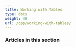 ```yaml
---
title: Working with Tables
type: docs
weight: 40
url: /cpp/working-with-tables/
---
```


### **Articles in this section**

